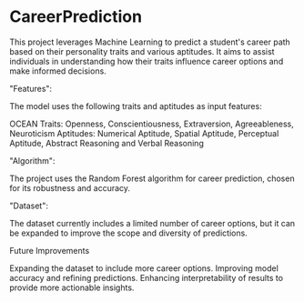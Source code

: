 # CareerPrediction
This project leverages Machine Learning to predict a student's career path based on their personality traits and various aptitudes. It aims to assist individuals in understanding how their traits influence career options and make informed decisions.

"Features":

The model uses the following traits and aptitudes as input features:

OCEAN Traits: Openness, Conscientiousness, Extraversion, Agreeableness, Neuroticism
Aptitudes:
Numerical Aptitude,
Spatial Aptitude,
Perceptual Aptitude,
Abstract Reasoning and 
Verbal Reasoning

"Algorithm":

The project uses the Random Forest algorithm for career prediction, chosen for its robustness and accuracy.

"Dataset":

The dataset currently includes a limited number of career options, but it can be expanded to improve the scope and diversity of predictions.

Future Improvements

Expanding the dataset to include more career options.
Improving model accuracy and refining predictions.
Enhancing interpretability of results to provide more actionable insights.
